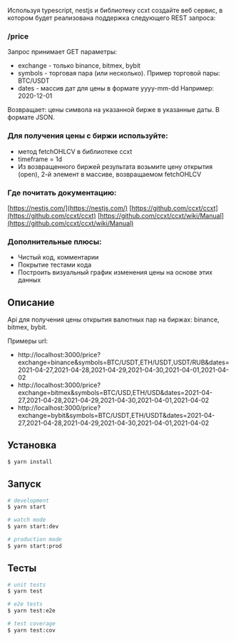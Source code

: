 Используя typescript, nestjs и библиотеку ccxt создайте веб сервис, в котором будет реализована поддержка следующего REST запроса:

### /price

Запрос принимает GET параметры:

- exchange - только binance, bitmex, bybit
- symbols - торговая пара (или несколько). Пример торговой пары: BTC/USDT
- dates - массив дат для цены в формате yyyy-mm-dd Например: 2020-12-01

Возвращает: цены символа на указанной бирже в указанные даты. В формате JSON.

### Для получения цены с биржи используйте:

- метод fetchOHLCV в библиотеке ccxt
- timeframe = 1d
- Из возвращенного биржей результата возьмите цену открытия (open), 2-й элемент в массиве, возвращаемом fetchOHLCV

### Где почитать документацию:

[https://nestjs.com/](https://nestjs.com/)
[https://github.com/ccxt/ccxt](https://github.com/ccxt/ccxt)
[https://github.com/ccxt/ccxt/wiki/Manual](https://github.com/ccxt/ccxt/wiki/Manual)

### Дополнительные плюсы:

- Чистый код, комментарии
- Покрытие тестами кода
- Построить визуальный график изменения цены на основе этих данных


## Описание

Api для получения цены открытия валютных пар на биржах: binance, bitmex, bybit.

Примеры url:
+ http://localhost:3000/price?exchange=binance&symbols=BTC/USDT,ETH/USDT,USDT/RUB&dates=2021-04-27,2021-04-28,2021-04-29,2021-04-30,2021-04-01,2021-04-02
+ http://localhost:3000/price?exchange=bitmex&symbols=BTC/USD,ETH/USD&dates=2021-04-27,2021-04-28,2021-04-29,2021-04-30,2021-04-01,2021-04-02
+ http://localhost:3000/price?exchange=bybit&symbols=BTC/USDT,ETH/USDT&dates=2021-04-27,2021-04-28,2021-04-29,2021-04-30,2021-04-01,2021-04-02

## Установка

```bash
$ yarn install
```

## Запуск

```bash
# development
$ yarn start

# watch mode
$ yarn start:dev

# production mode
$ yarn start:prod
```

## Тесты

```bash
# unit tests
$ yarn test

# e2e tests
$ yarn test:e2e

# test coverage
$ yarn test:cov
```
